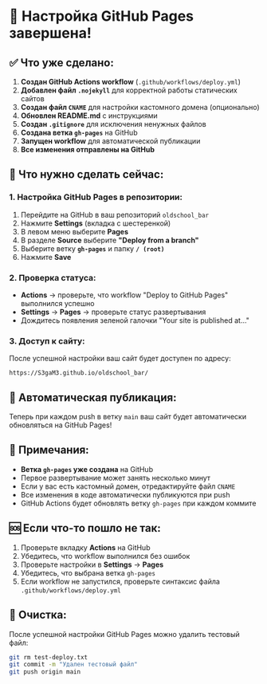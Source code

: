 # 🚀 Настройка GitHub Pages завершена!

## ✅ Что уже сделано:

1. **Создан GitHub Actions workflow** (`.github/workflows/deploy.yml`)
2. **Добавлен файл `.nojekyll`** для корректной работы статических сайтов
3. **Создан файл `CNAME`** для настройки кастомного домена (опционально)
4. **Обновлен README.md** с инструкциями
5. **Создан `.gitignore`** для исключения ненужных файлов
6. **Создана ветка `gh-pages`** на GitHub
7. **Запущен workflow** для автоматической публикации
8. **Все изменения отправлены на GitHub**

## 🔧 Что нужно сделать сейчас:

### 1. Настройка GitHub Pages в репозитории:

1. Перейдите на GitHub в ваш репозиторий `oldschool_bar`
2. Нажмите **Settings** (вкладка с шестеренкой)
3. В левом меню выберите **Pages**
4. В разделе **Source** выберите **"Deploy from a branch"**
5. Выберите ветку **`gh-pages`** и папку **`/ (root)`**
6. Нажмите **Save**

### 2. Проверка статуса:

- **Actions** → проверьте, что workflow "Deploy to GitHub Pages" выполнился успешно
- **Settings** → **Pages** → проверьте статус развертывания
- Дождитесь появления зеленой галочки "Your site is published at..."

### 3. Доступ к сайту:

После успешной настройки ваш сайт будет доступен по адресу:
```
https://S3gaM3.github.io/oldschool_bar/
```

## 🔄 Автоматическая публикация:

Теперь при каждом push в ветку `main` ваш сайт будет автоматически обновляться на GitHub Pages!

## 📝 Примечания:

- **Ветка `gh-pages` уже создана** на GitHub
- Первое развертывание может занять несколько минут
- Если у вас есть кастомный домен, отредактируйте файл `CNAME`
- Все изменения в коде автоматически публикуются при push
- GitHub Actions будет обновлять ветку `gh-pages` при каждом коммите

## 🆘 Если что-то пошло не так:

1. Проверьте вкладку **Actions** на GitHub
2. Убедитесь, что workflow выполнился без ошибок
3. Проверьте настройки в **Settings** → **Pages**
4. Убедитесь, что выбрана ветка `gh-pages`
5. Если workflow не запустился, проверьте синтаксис файла `.github/workflows/deploy.yml`

## 🧹 Очистка:

После успешной настройки GitHub Pages можно удалить тестовый файл:
```bash
git rm test-deploy.txt
git commit -m "Удален тестовый файл"
git push origin main
```
